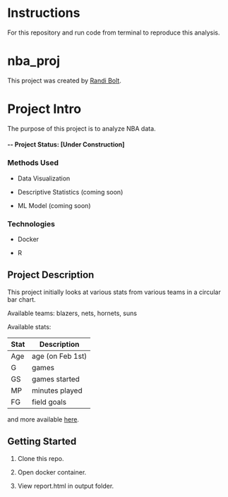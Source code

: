 # Instructions
For this repository and run code from terminal to reproduce this analysis. 

# nba_proj
This project was created by [Randi Bolt](https://www.rbolt.me/). 

# Project Intro
The purpose of this project is to analyze NBA data. 

#### -- Project Status: [Under Construction]

### Methods Used 

* Data Visualization 

* Descriptive Statistics (coming soon)

* ML Model (coming soon)

### Technologies 

* Docker 

* R

## Project Description 
This project initially looks at various stats from various teams in a circular bar chart. 

Available teams: blazers, nets, hornets, suns

Available stats: 

| Stat        | Description     |
| ----------- | --------------- |
| Age         | age (on Feb 1st)|
| G           | games           |
| GS          | games started   |
| MP          | minutes played  |
| FG          | field goals     |

and more available [here](https://www.basketball-reference.com/about/glossary.html).

## Getting Started 

1. Clone this repo. 

2. Open docker container. 

3. View report.html in output folder. 